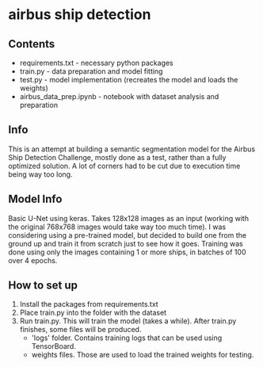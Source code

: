 # airbus ship detection

## Contents

* requirements.txt - necessary python packages
* train.py - data preparation and model fitting
* test.py - model implementation (recreates the model and loads the weights)
* airbus_data_prep.ipynb - notebook with dataset analysis and preparation

## Info

This is an attempt at building a semantic segmentation model for the Airbus Ship Detection Challenge, mostly done as a test, rather than a fully optimized solution. A lot of corners had to be cut due to execution time being way too long.

## Model Info

Basic U-Net using keras. Takes 128x128 images as an input (working with the original 768x768 images would take way too much time). I was considering using a pre-trained model, but decided to build one from the ground up and train it from scratch just to see how it goes. Training was done using only the images containing 1 or more ships, in batches of 100 over 4 epochs. 

## How to set up

1. Install the packages from requirements.txt
2. Place train.py into the folder with the dataset
3. Run train.py. This will train the model (takes a while). After train.py finishes, some files will be produced.
   - 'logs' folder. Contains training logs that can be used using TensorBoard.
   - weights files. Those are used to load the trained weights for testing.